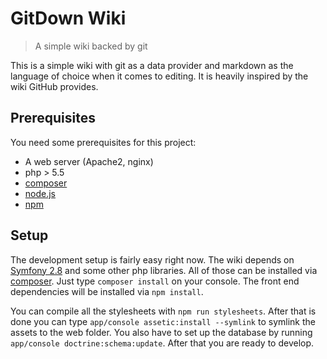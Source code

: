 # GitDown Wiki

> A simple wiki backed by git

This is a simple wiki with git as a data provider and markdown as the language of
choice when it comes to editing. It is heavily inspired by the wiki GitHub provides.

## Prerequisites

You need some prerequisites for this project:

- A web server (Apache2, nginx)
- php > 5.5
- [composer](https://getcomposer.org/)
- [node.js](https://nodejs.org/en/)
- [npm](https://www.npmjs.com/)

## Setup

The development setup is fairly easy right now. The wiki depends on
[Symfony 2.8](http://symfony.com/) and some other php libraries. All of those
can be installed via [composer](https://getcomposer.org/). Just type `composer install`
on your console. The front end dependencies will be installed via `npm install`.

You can compile all the stylesheets with `npm run stylesheets`. After that is done
you can type `app/console assetic:install --symlink` to symlink the assets to the
web folder. You also have to set up the database by running `app/console doctrine:schema:update`.
After that you are ready to develop.